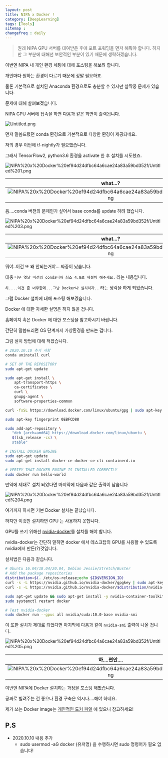 ```yaml
---
layout: post
title: NIPA x Docker !
category: [DeepLearning]
tags: [Tools]
sitemap :
changefreq : daily
---
```


> 원래 NIPA GPU 서버를 대여받은 후에 포트 포워딩을 먼저 해줘야 합니다.
하지만 그 부분에 대해선 보안적인 부분이 있기 때문에 생략하겠습니다.

이번엔 NIPA 내 개인 환경 세팅에 대해 포스팅을 해보려 합니다. 

개인마다 원하는 환경이 다르기 때문에 정말 필요하죠.

물론 기본적으로 설치된 Anaconda  환경으로도 충분할 수 있지만 살짝쿵 문제가 있습니다. 

문제에 대해 살펴보겠습니다. 

NIPA GPU 서버에 접속을 하면 다음과 같은 화면이 출력됩니다.

![Untitled.png](https://jjerry-k.github.io/public/img/nipa_docker/Untitled.png)

먼저 말씀드렸던 conda 환경으로 기본적으로 다양한 환경이 제공되네요. 

저의 경우 이번에 tf-nightly가 필요했습니다. 

그래서 TensorFlow2, python3.6 환경을 activate  한 후 설치를 시도했죠.

![NIPA%20x%20Docker%20ef94d24dfbc64a6cae24a83a59bd352f/Untitled%201.png](https://jjerry-k.github.io/public/img/nipa_docker/Untitled_1.png)

|what...?|
|:--:|
|![NIPA%20x%20Docker%20ef94d24dfbc64a6cae24a83a59bd352f/Untitled%202.png](https://jjerry-k.github.io/public/img/nipa_docker/Untitled_2.png)|

음....conda 버전의 문제인가 싶어서 base conda를 update  하려 했습니다.

![NIPA%20x%20Docker%20ef94d24dfbc64a6cae24a83a59bd352f/Untitled%203.png](https://jjerry-k.github.io/public/img/nipa_docker/Untitled_3.png)

|what...?|
|:--:|
|![NIPA%20x%20Docker%20ef94d24dfbc64a6cae24a83a59bd352f/Untitled%202.png](https://jjerry-k.github.io/public/img/nipa_docker/Untitled_2.png)|

뭐야..이건 또 왜 안되는거야... 짜증이 났습니다. 

대충 `너무 옛날 버전의 conda니까 최소 4.8로 재설치 해주세요.` 라는 내용입니다. 

`하....이건 좀 너무한데...그냥 Docker나 설치하자..` 라는 생각을 하게 되었습니다.

그럼 Docker 설치에 대해 포스팅 해보겠습니다.

Docker 에 대한 자세한 설명은 하지 않을 겁니다. 

홈페이지 혹은 Docker 에 대한 포스팅을 참고하시기 바랍니다. 

간단히 말씀드리면 OS 단계까지 가상환경을 만드는 겁니다. 

그럼 설치 방법에 대해 적겠습니다. 

```bash
# 2020.10.10 추가 사항
conda uninstall curl

# SET UP THE REPOSITORY
sudo apt-get update

sudo apt-get install \
    apt-transport-https \
    ca-certificates \
    curl \
    gnupg-agent \
    software-properties-common

curl -fsSL https://download.docker.com/linux/ubuntu/gpg | sudo apt-key add -

sudo apt-key fingerprint 0EBFCD88

sudo add-apt-repository \
   "deb [arch=amd64] https://download.docker.com/linux/ubuntu \
   $(lsb_release -cs) \
   stable"

# INSTALL DOCKER ENGINE
sudo apt-get update
sudo apt-get install docker-ce docker-ce-cli containerd.io

# VERIFY THAT DOCKER ENGINE IS INSTALLED CORRECTLY
sudo docker run hello-world
```

만약에 제대로 설치 되었다면 마지막에 다음과 같은 출력이 남습니다

![NIPA%20x%20Docker%20ef94d24dfbc64a6cae24a83a59bd352f/Untitled%204.png](https://jjerry-k.github.io/public/img/nipa_docker/Untitled_4.png)

여기까지 하시면 기본 Docker 설치는 끝났습니다. 

하지만 이것만 설치하면 GPU 는 사용하지 못합니다. 

GPU를 쓰기 위해선 [nvidia-docker](https://github.com/NVIDIA/nvidia-docker)를 설치를 해야 합니다.

nvidia-docker는 간단히 말하면 docker 에서 데스크탑의 GPU를 사용할 수 있도록 nvidia에서 만든(?)것입니다.

설치법은 다음과 같습니다.

```bash
# Ubuntu 16.04/18.04/20.04, Debian Jessie/Stretch/Buster
# Add the package repositories
distribution=$(. /etc/os-release;echo $ID$VERSION_ID)
curl -s -L https://nvidia.github.io/nvidia-docker/gpgkey | sudo apt-key add -
curl -s -L https://nvidia.github.io/nvidia-docker/$distribution/nvidia-docker.list | sudo tee /etc/apt/sources.list.d/nvidia-docker.list

sudo apt-get update && sudo apt-get install -y nvidia-container-toolkit
sudo systemctl restart docker

# Test nvidia-docker
sudo docker run --gpus all nvidia/cuda:10.0-base nvidia-smi
```

이 또한 설치가 제대로 되었다면 마지막에 다음과 같이 `nvidia-smi` 출력이 나올 겁니다. 

![NIPA%20x%20Docker%20ef94d24dfbc64a6cae24a83a59bd352f/Untitled%205.png](https://jjerry-k.github.io/public/img/nipa_docker/Untitled_5.png)

|하....편안....|
|:--:|
|![NIPA%20x%20Docker%20ef94d24dfbc64a6cae24a83a59bd352f/Untitled%206.png](https://jjerry-k.github.io/public/img/nipa_docker/Untitled_6.png)|

이번엔 NIPA에 Docker 설치하는 과정을 포스팅 해봤습니다. 

공짜로 빌려주는 건 좋으나 환경 구축은 역시나....해야 하네요.

제가 쓰는 Docker image는 [개인적인 도커 파일](https://jjerry-k.github.io/living/2020/05/05/dockerfile/) 에 있으니 참고하세요!

## P.S
- 2020.10.10 내용 추가
  - sudo usermod -aG docker {유저명} 을 수행하시면 sudo 명령어가 필요 없습니다!
